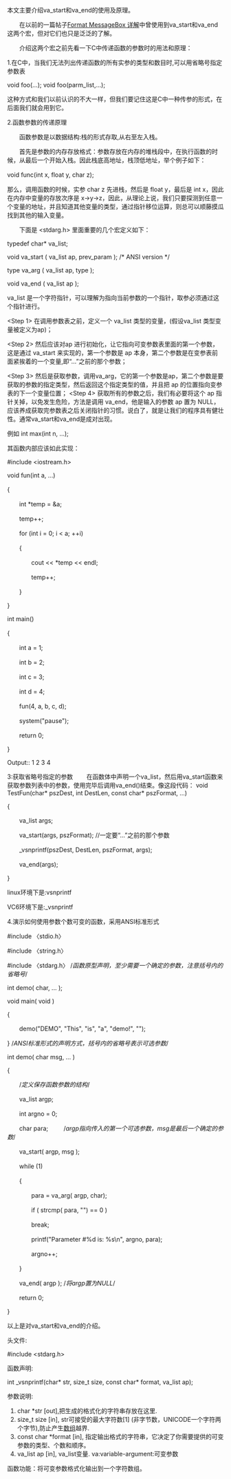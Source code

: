 本文主要介绍va_start和va_end的使用及原理。

　　在以前的一篇帖子[Format MessageBox 详解](http://www.cnblogs.com/hanyonglu/archive/2011/04/19/2020738.html)中曾使用到va_start和va_end这两个宏，但对它们也只是泛泛的了解。

　　介绍这两个宏之前先看一下C中传递函数的参数时的用法和原理：

1.在C中，当我们无法列出传递函数的所有实参的类型和数目时,可以用省略号指定参数表

void foo(...); void foo(parm_list,...);

这种方式和我们以前认识的不大一样，但我们要记住这是C中一种传参的形式，在后面我们就会用到它。

 

2.函数参数的传递原理

　　函数参数是以数据结构:栈的形式存取,从右至左入栈。

　　首先是参数的内存存放格式：参数存放在内存的堆栈段中，在执行函数的时候，从最后一个开始入栈。因此栈底高地址，栈顶低地址，举个例子如下：

void func(int x, float y, char z); 　　

那么，调用函数的时候，实参 char z 先进栈，然后是 float y，最后是 int x，因此在内存中变量的存放次序是  x->y->z，因此，从理论上说，我们只要探测到任意一个变量的地址，并且知道其他变量的类型，通过指针移位运算，则总可以顺藤摸瓜找到其他的输入变量。

　　下面是 <stdarg.h> 里面重要的几个宏定义如下：

typedef char* va_list;

void va_start ( va_list ap, prev_param ); /* ANSI version */

type va_arg ( va_list ap, type );

void va_end ( va_list ap );

va_list 是一个字符指针，可以理解为指向当前参数的一个指针，取参必须通过这个指针进行。

<Step 1> 在调用参数表之前，定义一个 va_list 类型的变量，(假设va_list 类型变量被定义为ap)；

<Step 2> 然后应该对ap 进行初始化，让它指向可变参数表里面的第一个参数，这是通过 va_start 来实现的，第一个参数是 ap 本身，第二个参数是在变参表前面紧挨着的一个变量,即“...”之前的那个参数；

<Step 3>  然后是获取参数，调用va_arg，它的第一个参数是ap，第二个参数是要获取的参数的指定类型，然后返回这个指定类型的值，并且把 ap  的位置指向变参表的下一个变量位置； <Step 4> 获取所有的参数之后，我们有必要将这个 ap 指针关掉，以免发生危险，方法是调用  va_end，他是输入的参数 ap 置为  NULL，应该养成获取完参数表之后关闭指针的习惯。说白了，就是让我们的程序具有健壮性。通常va_start和va_end是成对出现。

例如 int max(int n, ...);

其函数内部应该如此实现：

\#include <iostream.h>

void fun(int a, ...)

{ 　　

　　int *temp = &a;

　　temp++;

　　for (int i = 0; i < a; ++i) 　　

　　{ 　　　　

　　　　cout << *temp << endl; 　　　　

　　　　temp++; 　　

　　}

}

int main()

{ 　　

　　int a = 1; 　　

　　int b = 2; 　　

　　int c = 3; 　　

　　int d = 4; 　　

　　fun(4, a, b, c, d); 　　

　　system("pause"); 　　

　　return 0;

}

Output:: 1 2 3 4

3:获取省略号指定的参数  　　在函数体中声明一个va_list，然后用va_start函数来获取参数列表中的参数，使用完毕后调用va_end()结束。像这段代码：  void TestFun(char* pszDest, int DestLen, const char* pszFormat, ...)

{

　　va_list args;

　　va_start(args, pszFormat); //一定要“...”之前的那个参数

　　_vsnprintf(pszDest, DestLen, pszFormat, args);

　　va_end(args);

}

linux环境下是:vsnprintf

VC6环境下是:_vsnprintf

 

4.演示如何使用参数个数可变的函数，采用ANSI标准形式

\#include 〈stdio.h〉

\#include 〈string.h〉

\#include 〈stdarg.h〉 
 /*函数原型声明，至少需要一个确定的参数，注意括号内的省略号*/

int demo( char, ... );

void main( void )

{   

　　demo("DEMO", "This", "is", "a", "demo!", "");

} 
 /*ANSI标准形式的声明方式，括号内的省略号表示可选参数*/

int demo( char msg, ... )

{       

　　/*定义保存函数参数的结构*/   

　　va_list argp;   

　　int argno = 0;   

　　char para; 　　   /*argp指向传入的第一个可选参数，msg是最后一个确定的参数*/   

　　va_start( argp, msg );   

　　while (1)       

　　{        

　　　　para = va_arg( argp, char);           

　　　　if ( strcmp( para, "") == 0 )               

　　　　break;           

　　　　printf("Parameter #%d is: %s\n", argno, para);           

　　　　argno++;

　　}

　　va_end( argp ); /*将argp置为NULL*/

　　return 0;

}

 以上是对va_start和va_end的介绍。

 

头文件:

\#include <stdarg.h>

函数声明:

int _vsnprintf(char* str, size_t size, const char* format, va_list ap);

参数说明:

1. char *str [out],把生成的格式化的字符串存放在这里.
2. size_t size [in], str可接受的最大字符数[1]  (非字节数，UNICODE一个字符两个字节),防止产生[数组](http://baike.baidu.com/item/数组)越界.
3. const char *format [in], 指定输出格式的字符串，它决定了你需要提供的可变参数的类型、个数和顺序。
4. va_list ap [in], va_list变量. va:variable-argument:可变参数

函数功能：将可变参数格式化输出到一个字符数组。